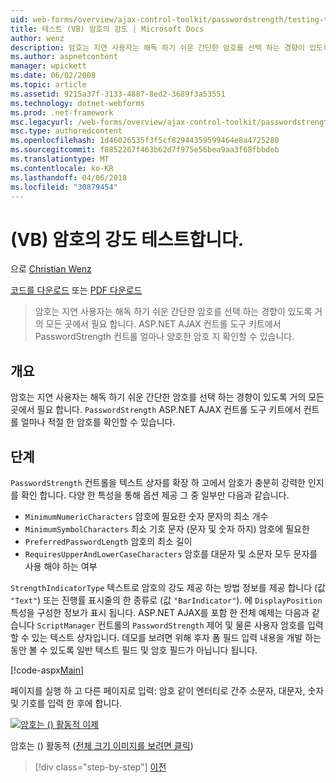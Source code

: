 ```yaml
---
uid: web-forms/overview/ajax-control-toolkit/passwordstrength/testing-the-strength-of-a-password-vb
title: 테스트 (VB) 암호의 강도 | Microsoft Docs
author: wenz
description: 암호는 지연 사용자는 해독 하기 쉬운 간단한 암호를 선택 하는 경향이 있도록 거의 모든 곳에서 필요 합니다. ASP에서 PasswordStrength 컨트롤입니다. 14.
ms.author: aspnetcontent
manager: wpickett
ms.date: 06/02/2008
ms.topic: article
ms.assetid: 9215a37f-3133-4887-8ed2-3689f3a53551
ms.technology: dotnet-webforms
ms.prod: .net-framework
msc.legacyurl: /web-forms/overview/ajax-control-toolkit/passwordstrength/testing-the-strength-of-a-password-vb
msc.type: authoredcontent
ms.openlocfilehash: 1d46026535f3f5cf82944359599464e8a4725280
ms.sourcegitcommit: f8852267f463b62d7f975e56bea9aa3f68fbbdeb
ms.translationtype: MT
ms.contentlocale: ko-KR
ms.lasthandoff: 04/06/2018
ms.locfileid: "30879454"
---
```

<a name="testing-the-strength-of-a-password-vb"></a>(VB) 암호의 강도 테스트합니다.
====================
으로 [Christian Wenz](https://github.com/wenz)

[코드를 다운로드](http://download.microsoft.com/download/9/3/f/93f8daea-bebd-4821-833b-95205389c7d0/PasswordStrength0.vb.zip) 또는 [PDF 다운로드](http://download.microsoft.com/download/2/d/c/2dc10e34-6983-41d4-9c08-f78f5387d32b/passwordstrength0VB.pdf)

> 암호는 지연 사용자는 해독 하기 쉬운 간단한 암호를 선택 하는 경향이 있도록 거의 모든 곳에서 필요 합니다. ASP.NET AJAX 컨트롤 도구 키트에서 PasswordStrength 컨트롤 얼마나 양호한 암호 지 확인할 수 있습니다.


## <a name="overview"></a>개요

암호는 지연 사용자는 해독 하기 쉬운 간단한 암호를 선택 하는 경향이 있도록 거의 모든 곳에서 필요 합니다. `PasswordStrength` ASP.NET AJAX 컨트롤 도구 키트에서 컨트롤 얼마나 적절 한 암호를 확인할 수 있습니다.

## <a name="steps"></a>단계

`PasswordStrength` 컨트롤을 텍스트 상자를 확장 하 고에서 암호가 충분히 강력한 인지를 확인 합니다. 다양 한 특성을 통해 옵션 제공 그 중 일부만 다음과 같습니다.

- `MinimumNumericCharacters` 암호에 필요한 숫자 문자의 최소 개수
- `MinimumSymbolCharacters` 최소 기호 문자 (문자 및 숫자 하지) 암호에 필요한
- `PreferredPasswordLength` 암호의 최소 길이
- `RequiresUpperAndLowerCaseCharacters` 암호를 대문자 및 소문자 모두 문자를 사용 해야 하는 여부

`StrengthIndicatorType` 텍스트로 암호의 강도 제공 하는 방법 정보를 제공 합니다 (값 `"Text"`) 또는 진행률 표시줄의 한 종류로 (값 `"BarIndicator"`). 에 `DisplayPosition` 특성을 구성한 정보가 표시 됩니다. ASP.NET AJAX를 포함 한 전체 예제는 다음과 같습니다 `ScriptManager` 컨트롤의 `PasswordStrength` 제어 및 물론 사용자 암호를 입력할 수 있는 텍스트 상자입니다. 데모를 보려면 위해 후자 폼 필드 입력 내용을 개발 하는 동안 볼 수 있도록 일반 텍스트 필드 및 암호 필드가 아닙니다 됩니다.

[!code-aspx[Main](testing-the-strength-of-a-password-vb/samples/sample1.aspx)]

페이지를 실행 하 고 다른 페이지로 입력: 암호 같이 엔터티로 간주 소문자, 대문자, 숫자 및 기호를 입력 한 후에 합니다.


[![암호는 () 활동적 이제](testing-the-strength-of-a-password-vb/_static/image2.png)](testing-the-strength-of-a-password-vb/_static/image1.png)

암호는 () 활동적 ([전체 크기 이미지를 보려면 클릭](testing-the-strength-of-a-password-vb/_static/image3.png))

> [!div class="step-by-step"]
> [이전](testing-the-strength-of-a-password-cs.md)
